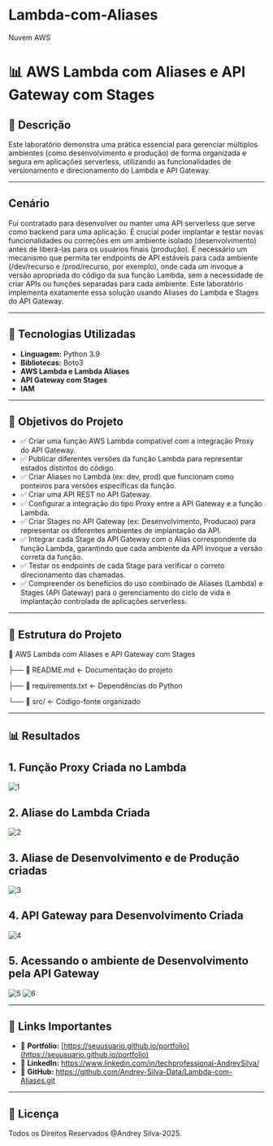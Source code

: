 # Lambda-com-Aliases
Nuvem AWS

# 📊 AWS Lambda com Aliases e API Gateway com Stages

## 📌 Descrição
Este laboratório demonstra uma prática essencial para gerenciar múltiplos ambientes (como desenvolvimento e produção)
de forma organizada e segura em aplicações serverless, utilizando as funcionalidades de versionamento e direcionamento do
Lambda e API Gateway.

---
## Cenário 

Fui contratado para desenvolver ou manter uma API serverless que serve como backend para uma aplicação. É crucial poder implantar e testar novas funcionalidades
ou correções em um ambiente isolado (desenvolvimento) antes de liberá-las para os usuários finais (produção). É necessário um mecanismo que permita ter endpoints
de API estáveis para cada ambiente (/dev/recurso e /prod/recurso, por exemplo), onde cada um invoque a versão apropriada do código da sua função Lambda, sem a
necessidade de criar APIs ou funções separadas para cada ambiente. Este laboratório implementa exatamente essa solução usando Aliases do Lambda e Stages do API
Gateway.

---
## 🚀 Tecnologias Utilizadas
- **Linguagem:** Python 3.9  
- **Bibliotecas:** Boto3  
- **AWS Lambda e Lambda Aliases**
- **API Gateway com Stages**
- **IAM**

---

## 🎯 Objetivos do Projeto
- ✅ Criar uma função AWS Lambda compatível com a integração Proxy do API Gateway. 
- ✅ Publicar diferentes versões da função Lambda para representar estados distintos do código.
- ✅ Criar Aliases no Lambda (ex: dev, prod) que funcionam como ponteiros para versões específicas da função.
- ✅ Criar uma API REST no API Gateway.
- ✅ Configurar a integração do tipo Proxy entre a API Gateway e a função Lambda.
- ✅ Criar Stages no API Gateway (ex: Desenvolvimento, Producao) para representar os diferentes ambientes de implantação da API.
- ✅ Integrar cada Stage da API Gateway com o Alias correspondente da função Lambda, garantindo que cada ambiente da API invoque a versão correta da função. 
- ✅ Testar os endpoints de cada Stage para verificar o correto direcionamento das chamadas.
- ✅ Compreender os benefícios do uso combinado de Aliases (Lambda) e Stages (API Gateway) para o gerenciamento do ciclo de vida e implantação controlada de aplicações serverless.

---

## 📂 Estrutura do Projeto
📁 AWS Lambda com Aliases e API Gateway com Stages

├── 📄 README.md <- Documentação do projeto

├── 📄 requirements.txt <- Dependências do Python

└── 📁 src/ <- Código-fonte organizado

---

## 📊 Resultados



## 1. Função Proxy Criada no Lambda
![1](https://github.com/user-attachments/assets/2f61c4ad-f915-4419-b7d7-89da0e496d2d)




## 2. Aliase do Lambda Criada
![2](https://github.com/user-attachments/assets/9111cf3e-4a40-4122-b765-e5555140f18a)




## 3. Aliase de Desenvolvimento e de Produção criadas
![3](https://github.com/user-attachments/assets/9139d4be-486c-4a5b-8d09-3771b0734c9e)




## 4. API Gateway para Desenvolvimento Criada
![4](https://github.com/user-attachments/assets/576da92e-8fe5-47a2-b8ef-cea2d10f4aa9)




## 5. Acessando o ambiente de Desenvolvimento pela API Gateway
![5](https://github.com/user-attachments/assets/9b726628-e669-428d-ae61-9dcd156d5657)
![6](https://github.com/user-attachments/assets/fdfab8a6-4251-4708-a605-b0bd9e24aeb7)


---

## 📎 Links Importantes
- 🔗 **Portfólio:** [https://seuusuario.github.io/portfolio](https://seuusuario.github.io/portfolio)  
- 🔗 **LinkedIn:** https://www.linkedin.com/in/techprofessional-AndreySilva/ 
- 🔗 **GitHub:** https://github.com/Andrey-Silva-Data/Lambda-com-Aliases.git
---

## 📜 Licença
Todos os Direitos Reservados @Andrey Silva-2025.
